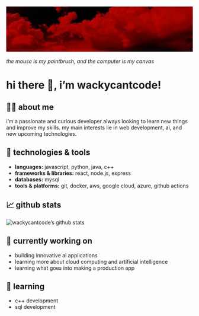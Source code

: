 ![GIF of a red forest with leaves falling](./redbannerv2.png)

*the mouse is my paintbrush, and the computer is my canvas*
# hi there 👋, i’m wackycantcode!

## 🙋‍♂️ about me
i’m a passionate and curious developer always looking to learn new things and improve my skills. my main interests lie in web development, ai, and new upcoming technologies.

## 🔧 technologies & tools
- **languages:** javascript, python, java, c++
- **frameworks & libraries:** react, node.js, express
- **databases:** mysql
- **tools & platforms:** git, docker, aws, google cloud, azure, github actions

## 📈 github stats
![wackycantcode’s github stats](https://github-readme-stats.vercel.app/api?username=wackycantcode&show_icons=true&theme=dracula)

## 🔭 currently working on
- building innovative ai applications
- learning more about cloud computing and artificial intelligence
- learning what goes into making a production app

## 🌱 learning
- c++ development
- sql development
